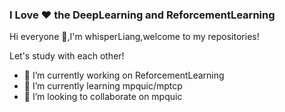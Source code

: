 ### I Love ❤ the DeepLearning and ReforcementLearning
Hi everyone 👋,I'm whisperLiang,welcome to my repositories!

Let's study with each other!



- 🔭 I’m currently working on ReforcementLearning
- 🌱 I’m currently learning mpquic/mptcp
- 👯 I’m looking to collaborate on mpquic

<!--
**whisperLiang/whisperLiang** is a ✨ _special_ ✨ repository because its `README.md` (this file) appears on your GitHub profile.

Here are some ideas to get you started:

- 🔭 I’m currently working on ...
- 🌱 I’m currently learning ...
- 👯 I’m looking to collaborate on ...
- 🤔 I’m looking for help with ...
- 💬 Ask me about ...
- 📫 How to reach me: ...
- 😄 Pronouns: ...
- ⚡ Fun fact: ...
-->

